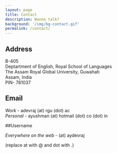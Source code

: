 ```yaml
---
layout: page
title: Contact 
description: Wanna talk?
background: '/img/bg-contact.gif'
permalink: /contact/
---
```


## Address 

B-405\
Deptartment of English, Royal School of Languages\
The Assam Royal Global University, Guwahati\
Assam, India\
PIN- 781037

## Email

*Work* - adevraj (at) rgu (dot) ac  
*Personal* - ayushman (at) hotmail (dot) co (dot) in

##Username 

*Everywhere on the web* - (at) aydevraj
  
(replace at with @ and dot with .)
